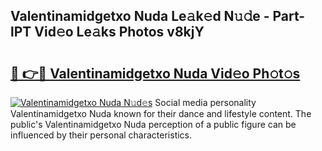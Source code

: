 ## Valentinamidgetxo Nuda Le𝚊k𝚎d N𝚞𝚍e - Part-lPT Vid𝚎o Le𝚊ks Photos v8kjY

# <h2><a href="http://fbd7b16.evod.top/?m=Valentinamidgetxo+Nuda">🔗 👉🔴 Valentinamidgetxo Nuda Vid𝚎o Ph𝚘t𝚘s</a></h2>

[![Valentinamidgetxo Nuda N𝚞d𝚎s](https://i.imgur.com/8V9OHl7.gif)](http://fbd7b16.evod.top/?m=Valentinamidgetxo+Nuda)
Social media personality Valentinamidgetxo Nuda known for their dance and lifestyle content. The public's Valentinamidgetxo Nuda perception of a public figure can be influenced by their personal characteristics. 
